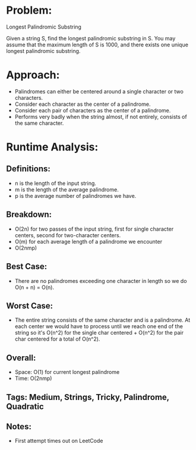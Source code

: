 # Problem:
  Longest Palindromic Substring
  
  Given a string S, find the longest palindromic substring in S.
  You may assume that the maximum length of S is 1000, and there exists one
  unique longest palindromic substring.
  
# Approach:
  - Palindromes can either be centered around a single character or two characters.
  - Consider each character as the center of a palindrome.
  - Consider each pair of characters as the center of a palindrome.
  - Performs very badly when the string almost, if not entirely, consists of the same
    character.

# Runtime Analysis:
## Definitions:
  - n is the length of the input string.
  - m is the length of the average palindrome.
  - p is the average number of palindromes we have.
    
## Breakdown:
  - O(2n) for two passes of the input string, first for single character centers, second for two-character centers.
  - O(m) for each average length of a palindrome we encounter
  - O(2nmp)
    
## Best Case:
  - There are no palindromes exceeding one character in length so we do O(n + n) = O(n).
      
## Worst Case:
  - The entire string consists of the same character and is a palindrome.  At each center we would have to process until we reach one end of the string so it's O(n^2) for the single char centered + O(n^2) for the pair char centered for a total of O(n^2).
    
## Overall:
  - Space: O(1) for current longest palindrome
  - Time: O(2nmp)

## Tags: Medium, Strings, Tricky, Palindrome, Quadratic

## Notes:
  - First attempt times out on LeetCode